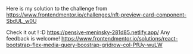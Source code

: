 Here is my solution to the challenge from https://www.frontendmentor.io/challenges/nft-preview-card-component-SbdUL_w0U

Check it out ! :D https://pensive-meninsky-281d85.netlify.app/
Any feedback is welcome!
https://www.frontendmentor.io/solutions/react-bootstrap-flex-media-query-boostrap-gridrow-col-PfUy-wuLW
